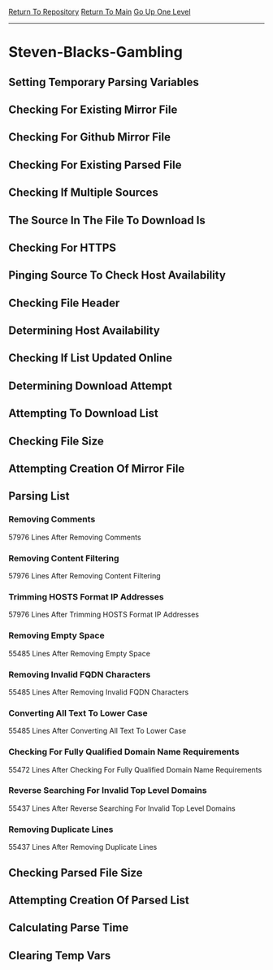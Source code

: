 [Return To Repository](https://github.com/deathbybandaid/piholeparser/)
[Return To Main](https://github.com/deathbybandaid/piholeparser/blob/master/RecentRunLogs/Mainlog.md)
[Go Up One Level](https://github.com/deathbybandaid/piholeparser/blob/master/RecentRunLogs/TopLevelScripts/30-Processing-External-Blacklists.md)
____________________________________
# Steven-Blacks-Gambling
## Setting Temporary Parsing Variables
## Checking For Existing Mirror File
## Checking For Github Mirror File
## Checking For Existing Parsed File
## Checking If Multiple Sources
## The Source In The File To Download Is
## Checking For HTTPS
## Pinging Source To Check Host Availability
## Checking File Header
## Determining Host Availability
## Checking If List Updated Online
## Determining Download Attempt
## Attempting To Download List
## Checking File Size
## Attempting Creation Of Mirror File
## Parsing List
### Removing Comments
57976 Lines After Removing Comments
### Removing Content Filtering
57976 Lines After Removing Content Filtering
### Trimming HOSTS Format IP Addresses
57976 Lines After Trimming HOSTS Format IP Addresses
### Removing Empty Space
55485 Lines After Removing Empty Space
### Removing Invalid FQDN Characters
55485 Lines After Removing Invalid FQDN Characters
### Converting All Text To Lower Case
55485 Lines After Converting All Text To Lower Case
### Checking For Fully Qualified Domain Name Requirements
55472 Lines After Checking For Fully Qualified Domain Name Requirements
### Reverse Searching For Invalid Top Level Domains
55437 Lines After Reverse Searching For Invalid Top Level Domains
### Removing Duplicate Lines
55437 Lines After Removing Duplicate Lines
## Checking Parsed File Size
## Attempting Creation Of Parsed List
## Calculating Parse Time
## Clearing Temp Vars
